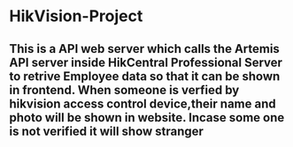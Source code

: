 # HikVision-Project
## This is a API web server which calls the Artemis API server inside HikCentral Professional Server to retrive Employee data so that it can  be shown in frontend. When someone is verfied by hikvision access control device,their name and photo will be shown in website. Incase some one is not verified it will show stranger
